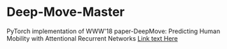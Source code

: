 # Deep-Move-Master
PyTorch implementation of WWW'18 paper-DeepMove: Predicting Human Mobility with Attentional Recurrent Networks [Link text Here]([https://link-url-here.org](https://dl.acm.org/doi/10.1145/3178876.3186058)https://dl.acm.org/doi/10.1145/3178876.3186058)
